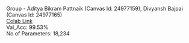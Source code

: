 Group - Aditya Bikram Pattnaik (Canvas Id: 24977159), Divyansh Bajpai (Canvas Id: 24977165)   
[Colab Link](https://colab.research.google.com/drive/1ajftdSxL_Hqd5WxXLhKqf029tSiHWsKV)   
Val_Acc: 99.53%   
No of Parameters: 18,234
